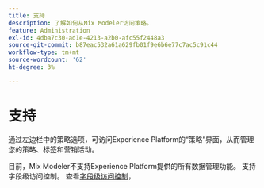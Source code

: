 ```yaml
---
title: 支持
description: 了解如何从Mix Modeler访问策略。
feature: Administration
exl-id: 4dba7c30-ad1e-4213-a2b0-afc55f2448a3
source-git-commit: b87eac532a61a629fb01f9e6b6e77c7ac5c91c44
workflow-type: tm+mt
source-wordcount: '62'
ht-degree: 3%

---
```


# 支持

通过左边栏中的策略选项，可访问Experience Platform的“策略”界面，从而管理您的策略、标签和营销活动。

目前，Mix Modeler不支持Experience Platform提供的所有数据管理功能。 支持字段级访问控制。 查看[字段级访问控制](../harmonize-data/dataset-rules.md#field-level-access-control)，
